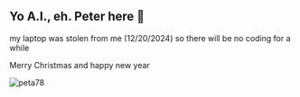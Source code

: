 ## Yo A.I., eh. Peter here 👋

my laptop was stolen from me (12/20/2024) so there will be no coding for a while

Merry Christmas and happy new year

<p><img align="left" src="https://github-readme-stats.vercel.app/api/top-langs?username=peta78&show_icons=true&locale=en&layout=compact" alt="peta78" /></p>

